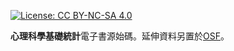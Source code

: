 [![License: CC BY-NC-SA 4.0](https://img.shields.io/badge/License-CC%20BY--NC--SA%204.0-lightgrey.svg)](https://creativecommons.org/licenses/by-nc-sa/4.0/)

**心理科學基礎統計**電子書源始碼。延伸資料另置於[OSF](https://osf.io/kdtjq/)。